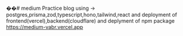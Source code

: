 ��#   m e d i u m 
 Practice blog using -> postgres,prisma,zod,typescript,hono,tailwind,react and deployment of frontend(vercel),backend(cloudflare) and deplyment of npm package
                        https://medium-vabr.vercel.app
 
